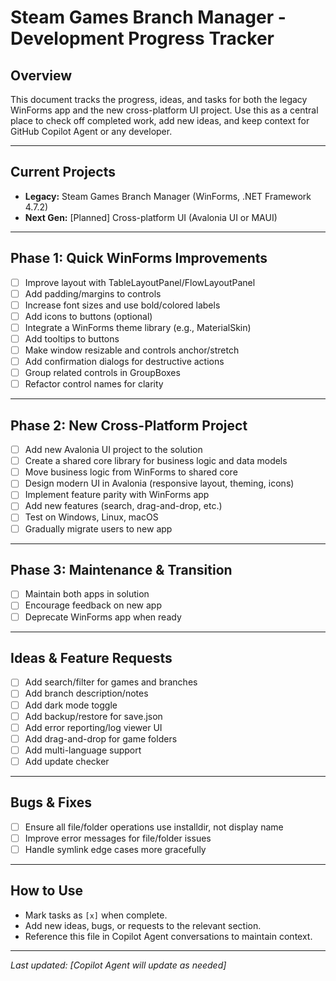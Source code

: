 # Steam Games Branch Manager - Development Progress Tracker

## Overview
This document tracks the progress, ideas, and tasks for both the legacy WinForms app and the new cross-platform UI project. Use this as a central place to check off completed work, add new ideas, and keep context for GitHub Copilot Agent or any developer.

---

## Current Projects
- **Legacy:** Steam Games Branch Manager (WinForms, .NET Framework 4.7.2)
- **Next Gen:** [Planned] Cross-platform UI (Avalonia UI or MAUI)

---

## Phase 1: Quick WinForms Improvements
- [ ] Improve layout with TableLayoutPanel/FlowLayoutPanel
- [ ] Add padding/margins to controls
- [ ] Increase font sizes and use bold/colored labels
- [ ] Add icons to buttons (optional)
- [ ] Integrate a WinForms theme library (e.g., MaterialSkin)
- [ ] Add tooltips to buttons
- [ ] Make window resizable and controls anchor/stretch
- [ ] Add confirmation dialogs for destructive actions
- [ ] Group related controls in GroupBoxes
- [ ] Refactor control names for clarity

---

## Phase 2: New Cross-Platform Project
- [ ] Add new Avalonia UI project to the solution
- [ ] Create a shared core library for business logic and data models
- [ ] Move business logic from WinForms to shared core
- [ ] Design modern UI in Avalonia (responsive layout, theming, icons)
- [ ] Implement feature parity with WinForms app
- [ ] Add new features (search, drag-and-drop, etc.)
- [ ] Test on Windows, Linux, macOS
- [ ] Gradually migrate users to new app

---

## Phase 3: Maintenance & Transition
- [ ] Maintain both apps in solution
- [ ] Encourage feedback on new app
- [ ] Deprecate WinForms app when ready

---

## Ideas & Feature Requests
- [ ] Add search/filter for games and branches
- [ ] Add branch description/notes
- [ ] Add dark mode toggle
- [ ] Add backup/restore for save.json
- [ ] Add error reporting/log viewer UI
- [ ] Add drag-and-drop for game folders
- [ ] Add multi-language support
- [ ] Add update checker

---

## Bugs & Fixes
- [ ] Ensure all file/folder operations use installdir, not display name
- [ ] Improve error messages for file/folder issues
- [ ] Handle symlink edge cases more gracefully

---

## How to Use
- Mark tasks as `[x]` when complete.
- Add new ideas, bugs, or requests to the relevant section.
- Reference this file in Copilot Agent conversations to maintain context.

---

_Last updated: [Copilot Agent will update as needed]_
